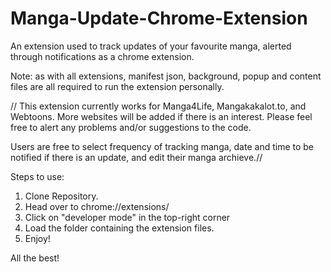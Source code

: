 # Manga-Update-Chrome-Extension
An extension used to track updates of your favourite manga, alerted through notifications as a chrome extension.

Note: as with all extensions, manifest json, background, popup and content files are all required to run the extension personally.

// This extension currently works for Manga4Life, Mangakakalot.to, and Webtoons. More websites will be added if there is an interest.
Please feel free to alert any problems and/or suggestions to the code.

Users are free to select frequency of tracking manga, date and time to be notified if there is an update, and edit their manga archieve.//

Steps to use:
1. Clone Repository.
3. Head over to chrome://extensions/
4. Click on "developer mode" in the top-right corner
5. Load the folder containing the extension files.
6. Enjoy!

All the best!
